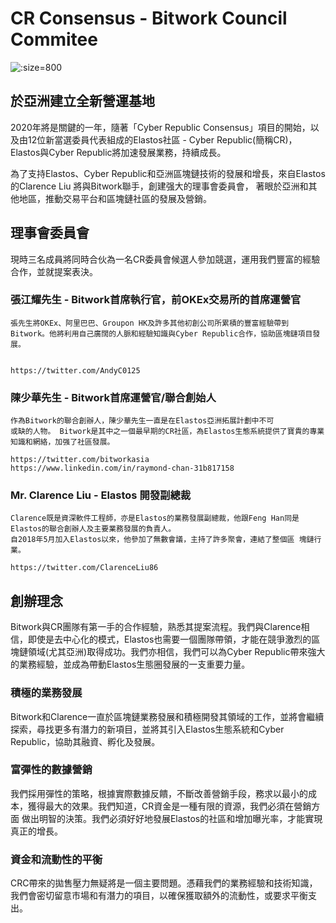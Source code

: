 
# CR Consensus - Bitwork Council Commitee

![](https://s3.amazonaws.com/elastosjs.com/img/cr-regions/council-committee.jpg ':size=800')


## 於亞洲建立全新營運基地

2020年將是關鍵的一年，隨著「Cyber Republic Consensus」項目的開始，以及由12位新當選委員代表組成的Elastos社區 - Cyber Republic(簡稱CR)，
Elastos與Cyber Republic將加速發展業務，持續成長。

為了支持Elastos、Cyber Republic和亞洲區塊鏈技術的發展和增長，來自Elastos的Clarence Liu 將與Bitwork聯手，創建强大的理事會委員會，
著眼於亞洲和其他地區，推動交易平台和區塊鏈社區的發展及營銷。



## 理事會委員會

現時三名成員將同時合伙為一名CR委員會候選人參加競選，運用我們豐富的經驗合作，並就提案表決。

### 張江耀先生 - Bitwork首席執行官，前OKEx交易所的首席運營官

    張先生將OKEx、阿里巴巴、Groupon HK及許多其他初創公司所累積的豐富經驗帶到Bitwork。他將利用自己廣闊的人脈和經驗知識與Cyber Republic合作，協助區塊鏈項目發展。


    https://twitter.com/AndyC0125

### 陳少華先生 - Bitwork首席運營官/聯合創始人

    作為Bitwork的聯合創辦人，陳少華先生一直是在Elastos亞洲拓展計劃中不可
    或缺的人物。 Bitwork是其中之一個最早期的CR社區，為Elastos生態系統提供了寶貴的專業知識和網絡，加强了社區發展。

    https://twitter.com/bitworkasia
    https://www.linkedin.com/in/raymond-chan-31b817158

### Mr. Clarence Liu - Elastos 開發副總裁

    Clarence既是資深軟件工程師，亦是Elastos的業務發展副總裁，他跟Feng Han同是 Elastos的聯合創辦人及主要業務發展的負責人。
    自2018年5月加入Elastos以來，他參加了無數會議，主持了許多聚會，連結了整個區 塊鏈行業。

    https://twitter.com/ClarenceLiu86


## 創辦理念

Bitwork與CR團隊有第一手的合作經驗，熟悉其提案流程。我們與Clarence相信，即使是去中心化的模式，Elastos也需要一個團隊帶領，才能在競爭激烈的區
塊鏈領域(尤其亞洲)取得成功。我們亦相信，我們可以為Cyber Republic帶來強大的業務經驗，並成為帶動Elastos生態圈發展的一支重要力量。

### 積極的業務發展

Bitwork和Clarence一直於區塊鏈業務發展和積極開發其領域的工作，並將會繼續探索，尋找更多有潛力的新項目，並將其引入Elastos生態系統和Cyber
Republic，協助其融資、孵化及發展。

### 富彈性的數據營銷

我們採用彈性的策略，根據實際數據反饋，不斷改善營銷手段，務求以最小的成本，獲得最大的效果。我們知道，CR資金是一種有限的資源，我們必須在營銷方面
做出明智的決策。我們必須好好地發展Elastos的社區和增加曝光率，才能實現真正的增長。

### 資金和流動性的平衡

CRC帶來的拋售壓力無疑將是一個主要問題。憑藉我們的業務經驗和技術知識，我們會密切留意市場和有潛力的項目，以確保獲取額外的流動性，或要求平衡支出。
